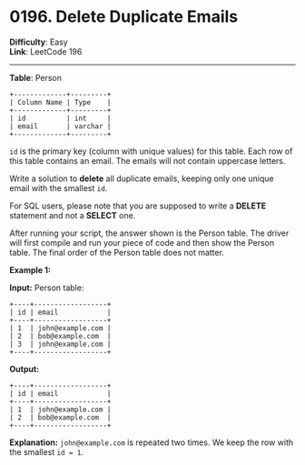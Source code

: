 # 0196. Delete Duplicate Emails

**Difficulty**: Easy  
**Link**: LeetCode 196

---

**Table**: Person

    +-------------+---------+
    | Column Name | Type    |
    +-------------+---------+
    | id          | int     |
    | email       | varchar |
    +-------------+---------+

`id` is the primary key (column with unique values) for this table.
Each row of this table contains an email. The emails will not contain uppercase letters.

Write a solution to **delete** all duplicate emails, keeping only one unique email with the smallest `id`.

For SQL users, please note that you are supposed to write a **DELETE** statement and not a **SELECT** one.

After running your script, the answer shown is the Person table. The driver will first compile and run your piece of code and then show the Person table. The final order of the Person table does not matter.

**Example 1:**

**Input:**
Person table:

    +----+------------------+
    | id | email            |
    +----+------------------+
    | 1  | john@example.com |
    | 2  | bob@example.com  |
    | 3  | john@example.com |
    +----+------------------+

**Output:**

    +----+------------------+
    | id | email            |
    +----+------------------+
    | 1  | john@example.com |
    | 2  | bob@example.com  |
    +----+------------------+

**Explanation:** `john@example.com` is repeated two times. We keep the row with the smallest `id = 1`.
